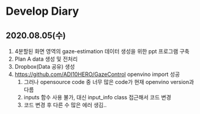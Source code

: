 # Develop Diary

## 2020.08.05(수)

1. 4분할된 화면 영역의 gaze-estimation 데이터 생성을 위한 ppt 프로그램 구축 
2. Plan A data 생성 및 전처리
3. Dropbox(Data 공유) 생성
4. https://github.com/ADI10HERO/GazeControl openvino import 성공
    1) 그러나 opensource code 중 너무 많은 code가 현재 openvino version과 다름
    2) inputs 함수 사용 불가, 대신 input_info class 접근해서 코드 변경
    3) 코드 변경 후 다른 수 많은 에러 생김..
